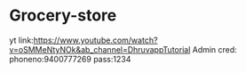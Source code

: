# Grocery-store

yt link:https://www.youtube.com/watch?v=oSMMeNtyNOk&ab_channel=DhruvappTutorial
Admin cred:
phoneno:9400777269
pass:1234